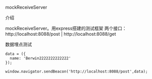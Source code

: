 mockReceiveServer

介绍

mockReceiveServer。用express搭建的测试框架 两个接口：http://localhost:8088/post | http://localhost:8088/get


数据埋点测试
```
data = ({
  name: 'Berwin2222222222222'
});

window.navigator.sendBeacon('http://localhost:8088/post',data);

```